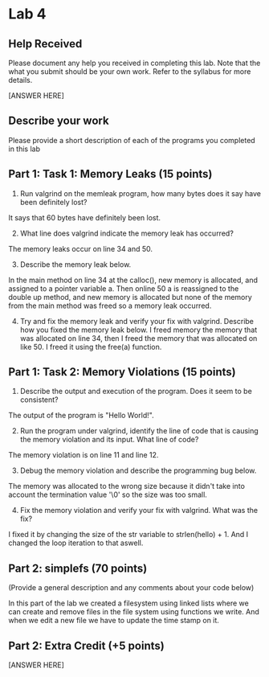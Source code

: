 # Lab 4

## Help Received

Please document any help you received in completing this lab. Note that the what you submit should be your own work. Refer to the syllabus for more details. 

[ANSWER HERE]

## Describe your work

Please provide a short description of each of the programs you completed in this lab

## Part 1: Task 1: Memory Leaks (15 points)

  1. Run valgrind on the memleak program, how many bytes does it say have been definitely lost?
  
It says that 60 bytes have definitely been lost.

  2. What line does valgrind indicate the memory leak has occurred?

The memory leaks occur on line 34 and 50.

  3. Describe the memory leak below.
  
In the main method on line 34 at the calloc(), new memory is allocated, and assigned to a pointer variable a. Then online 50 a is reassigned to the double up method, and new memory is allocated but none of the memory from the main method was freed so a memory leak occurred. 

  4. Try and fix the memory leak and verify your fix with valgrind. Describe how you fixed the memory leak below. 
I freed memory the memory that was allocated on line 34, then I freed the memory that was allocated on like 50. I freed it using the free(a) function.

## Part 1: Task 2: Memory Violations (15 points)

  1. Describe the output and execution of the program. Does it seem to be consistent?
  
The output of the program is "Hello World!". 

  2. Run the program under valgrind, identify the line of code that is
     causing the memory violation and its input. What line of code?

The memory violation is on line 11 and line 12. 

  3. Debug the memory violation and describe the programming bug below. 

The memory was allocated to the wrong size because it didn't take into account the termination value '\0' so the size was too small.

  4. Fix the memory violation and verify your fix with valgrind. What was the fix?

I fixed it by changing the size of the str variable to strlen(hello) + 1. And I changed the loop iteration to that aswell. 

## Part 2: simplefs (70 points)

(Provide a general description and any comments about your code below)

In this part of the lab we created a filesystem using linked lists where we can create and remove files in the file system using functions we write. And when we edit a new file we have to update the time stamp on it. 

## Part 2: Extra Credit (+5 points)

[ANSWER HERE]
